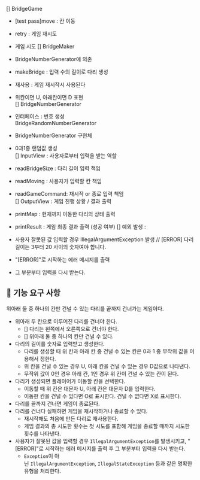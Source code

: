 [] BridgeGame
- [test pass]move : 칸 이동
- retry : 게임 재시도  

- 게임 시도
[] BridgeMaker
- BridgeNumberGenerator에 의존 
- makeBridge : 입력 수의 길이로 다리 생성
- 재사용 : 게임 재시작시 사용된다
- 위칸이면 U, 아래칸이면 D 표현  
[] BridgeNumberGenerator
- 인터페이스 : 번호 생성  
   BridgeRandomNumberGenerator
- BridgeNumberGenerator 구현체
- 0과1중 랜덤값 생성  
[] InputView : 사용자로부터 입력을 받는 역할
- readBridgeSize : 다리 길이 입력 책임
- readMoving : 사용자가 입력할 칸 책임
- readGameCommand: 재시작 or 종료 입력 책임  
[] OutputView : 게임 진행 상황 / 결과 출력
- printMap :  현재까지 이동한 다리의 상태 출력
- printResult : 게임 최종 결과 출력 (성공 여부)
[] 예외 발생 :
- 사용자 잘못된 값 입력할 경우 IllegalArgumentException 발생 // [ERROR] 다리 길이는 3부터 20 사이의 숫자여야 합니다.
- "[ERROR]"로 시작하는 에러 메시지를 출력
- 그 부분부터 입력을 다시 받는다.
## 🚀 기능 요구 사항

위아래 둘 중 하나의 칸만 건널 수 있는 다리를 끝까지 건너가는 게임이다.

-   위아래 두 칸으로 이루어진 다리를 건너야 한다.
    -   [] 다리는 왼쪽에서 오른쪽으로 건너야 한다.
    -   [] 위아래 둘 중 하나의 칸만 건널 수 있다.
-   다리의 길이를 숫자로 입력받고 생성한다.
    -   다리를 생성할 때 위 칸과 아래 칸 중 건널 수 있는 칸은 0과 1 중 무작위 값을 이용해서 정한다.
    -   위 칸을 건널 수 있는 경우 U, 아래 칸을 건널 수 있는 경우 D값으로 나타낸다.
    -   무작위 값이 0인 경우 아래 칸, 1인 경우 위 칸이 건널 수 있는 칸이 된다.
-   다리가 생성되면 플레이어가 이동할 칸을 선택한다.
    -   이동할 때 위 칸은 대문자 U, 아래 칸은 대문자 D를 입력한다.
    -   이동한 칸을 건널 수 있다면 O로 표시한다. 건널 수 없다면 X로 표시한다.
-   다리를 끝까지 건너면 게임이 종료된다.
-   다리를 건너다 실패하면 게임을 재시작하거나 종료할 수 있다.
    -   재시작해도 처음에 만든 다리로 재사용한다.
    -   게임 결과의 총 시도한 횟수는 첫 시도를 포함해 게임을 종료할 때까지 시도한 횟수를 나타낸다.
-   사용자가 잘못된 값을 입력할 경우 `IllegalArgumentException`를 발생시키고, "[ERROR]"로 시작하는 에러 메시지를 출력 후 그 부분부터 입력을 다시 받는다.
    -   `Exception`이 아닌 `IllegalArgumentException`, `IllegalStateException` 등과 같은 명확한 유형을 처리한다.